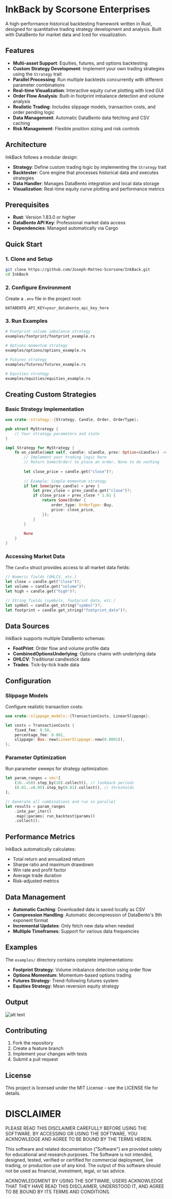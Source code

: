 # InkBack by Scorsone Enterprises

A high-performance historical backtesting framework written in Rust, designed for quantitative trading strategy development and analysis. Built with DataBento for market data and Iced for visualization.

## Features

- **Multi-asset Support**: Equities, futures, and options backtesting
- **Custom Strategy Development**: Implement your own trading strategies using the `Strategy` trait
- **Parallel Processing**: Run multiple backtests concurrently with different parameter combinations
- **Real-time Visualization**: Interactive equity curve plotting with Iced GUI
- **Order Flow Analysis**: Built-in footprint imbalance detection and volume analysis
- **Realistic Trading**: Includes slippage models, transaction costs, and order pending logic
- **Data Management**: Automatic DataBento data fetching and CSV caching
- **Risk Management**: Flexible position sizing and risk controls

## Architecture

InkBack follows a modular design:

- **Strategy**: Define custom trading logic by implementing the `Strategy` trait
- **Backtester**: Core engine that processes historical data and executes strategies
- **Data Handler**: Manages DataBento integration and local data storage
- **Visualization**: Real-time equity curve plotting and performance metrics

## Prerequisites

- **Rust**: Version 1.83.0 or higher
- **DataBento API Key**: Professional market data access
- **Dependencies**: Managed automatically via Cargo

## Quick Start

### 1. Clone and Setup

```bash
git clone https://github.com/Joseph-Matteo-Scorsone/InkBack.git
cd InkBack
```

### 2. Configure Environment

Create a `.env` file in the project root:

```env
DATABENTO_API_KEY=your_databento_api_key_here
```

### 3. Run Examples

```bash
# Footprint volume imbalance strategy
examples/footprint/footprint_example.rs

# Options momentum strategy  
examples/options/options_example.rs

# Futures strategy
examples/futures/futures_example.rs

# Equities strategy
examples/equities/equities_example.rs
```

## Creating Custom Strategies

### Basic Strategy Implementation

```rust
use crate::strategy::{Strategy, Candle, Order, OrderType};

pub struct MyStrategy {
    // Your strategy parameters and state
}

impl Strategy for MyStrategy {
    fn on_candle(&mut self, candle: &Candle, prev: Option<&Candle>) -> Option<Order> {
        // Implement your trading logic here
        // Return Some(Order) to place an order, None to do nothing
        
        let close_price = candle.get("close")?;
        
        // Example: Simple momentum strategy
        if let Some(prev_candle) = prev {
            let prev_close = prev_candle.get("close")?;
            if close_price > prev_close * 1.01 {
                return Some(Order {
                    order_type: OrderType::Buy,
                    price: close_price,
                });
            }
        }
        
        None
    }
}
```

### Accessing Market Data

The `Candle` struct provides access to all market data fields:

```rust
// Numeric fields (OHLCV, etc.)
let close = candle.get("close")?;
let volume = candle.get("volume")?;
let high = candle.get("high")?;

// String fields (symbols, footprint data, etc.)
let symbol = candle.get_string("symbol")?;
let footprint = candle.get_string("footprint_data")?;
```

## Data Sources

InkBack supports multiple DataBento schemas:

- **FootPrint**: Order flow and volume profile data
- **CombinedOptionsUnderlying**: Options chains with underlying data
- **OHLCV**: Traditional candlestick data
- **Trades**: Tick-by-tick trade data

## Configuration

### Slippage Models

Configure realistic transaction costs:

```rust
use crate::slippage_models::{TransactionCosts, LinearSlippage};

let costs = TransactionCosts {
    fixed_fee: 0.50,
    percentage_fee: 0.001,
    slippage: Box::new(LinearSlippage::new(0.0001)),
};
```

### Parameter Optimization

Run parameter sweeps for strategy optimization:

```rust
let param_ranges = vec![
    (10..=50).step_by(10).collect(), // lookback periods
    (0.01..=0.05).step_by(0.01).collect(), // thresholds
];

// Generate all combinations and run in parallel
let results = param_ranges
    .into_par_iter()
    .map(|params| run_backtest(params))
    .collect();
```

## Performance Metrics

InkBack automatically calculates:

- Total return and annualized return
- Sharpe ratio and maximum drawdown
- Win rate and profit factor
- Average trade duration
- Risk-adjusted metrics

## Data Management

- **Automatic Caching**: Downloaded data is saved locally as CSV
- **Compression Handling**: Automatic decompression of DataBento's 9th exponent format
- **Incremental Updates**: Only fetch new data when needed
- **Multiple Timeframes**: Support for various data frequencies

## Examples

The `examples/` directory contains complete implementations:

- **Footprint Strategy**: Volume imbalance detection using order flow
- **Options Momentum**: Momentum-based options trading
- **Futures Strategy**: Trend-following futures system
- **Equities Strategy**: Mean reversion equity strategy

## Output

![alt text](https://pbs.twimg.com/media/GwKiukOW8AAuPx9?format=jpg&name=900x900)

## Contributing

1. Fork the repository
2. Create a feature branch
3. Implement your changes with tests
4. Submit a pull request

## License

This project is licensed under the MIT License - see the LICENSE file for details.

# DISCLAIMER

PLEASE READ THIS DISCLAIMER CAREFULLY BEFORE USING THE SOFTWARE. BY ACCESSING OR USING THE SOFTWARE, YOU ACKNOWLEDGE AND AGREE TO BE BOUND BY THE TERMS HEREIN.

This software and related documentation ("Software") are provided solely for educational and research purposes. The Software is not intended, designed, tested, verified or certified for commercial deployment, live trading, or production use of any kind. The output of this software should not be used as financial, investment, legal, or tax advice.

ACKNOWLEDGMENT BY USING THE SOFTWARE, USERS ACKNOWLEDGE THAT THEY HAVE READ THIS DISCLAIMER, UNDERSTOOD IT, AND AGREE TO BE BOUND BY ITS TERMS AND CONDITIONS.
